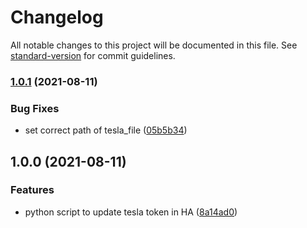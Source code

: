 # Changelog

All notable changes to this project will be documented in this file. See [standard-version](https://github.com/conventional-changelog/standard-version) for commit guidelines.

### [1.0.1](https://github.com/fcastilloec/HA-tesla-token/compare/v1.0.0...v1.0.1) (2021-08-11)


### Bug Fixes

* set correct path of tesla_file ([05b5b34](https://github.com/fcastilloec/HA-tesla-token/commit/05b5b345de92431ad97b21dc5b045d5e15d77350))

## 1.0.0 (2021-08-11)


### Features

* python script to update tesla token in HA ([8a14ad0](https://github.com/fcastilloec/HA-tesla-token/commit/8a14ad00991de155b067e84a38b35c26fe85111f))
